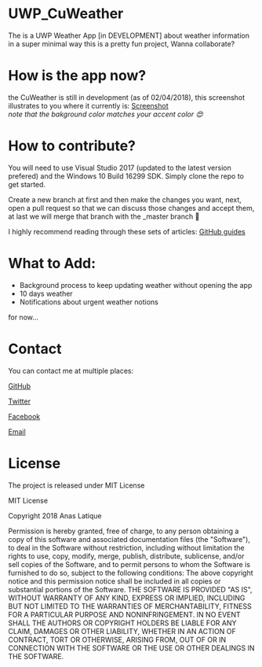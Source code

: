  # UWP_CuWeather
The is a UWP Weather App [in DEVELOPMENT] about weather information in a super minimal way this is a pretty fun project, Wanna collaborate?

# How is the app now?
the CuWeather is still in development (as of 02/04/2018), this screenshot illustrates to you where it currently is:
<a href="https://imgur.com/a/5kJAE">Screenshot</a> <br> <i>note that the bakground color matches your accent color 😍</i>

# How to contribute?
You will need to use Visual Studio 2017 (updated to the latest version prefered) and the Windows 10 Build 16299 SDK. Simply clone the repo to get started.
<p>Create a new branch at first and then make the changes you want, next, open a pull request so that we can discuss those changes and accept them, at last we will merge that branch with the _master branch 🙏</p>
<p>I highly recommend reading through these sets of articles: <a href="https://guides.github.com">GitHub guides</a></p>


# What to Add:
<ul>
<li>Background process to keep updating weather without opening the app</li>
<li>10 days weather</li>
<li>Notifications about urgent weather notions</li>
</ul>
for now...

# Contact
<p>You can contact me at multiple places:</p>
<p><a href="https://github.com/iamanas20/">GitHub</a></p>
<p><a href="https://twitter.com/iamanas20/">Twitter</a></p>
<p><a href="https://www.facebook.com/profile.php?id=100006315791645">Facebook</a></p>
<p><a href="mailto:anaslatique@gmail.com?Subject=About%20GitHub" target="_top">Email</a></p>

# License
<p>The project is released under MIT License</p>
<p>MIT License</p>
<p>Copyright 2018 Anas Latique</p>
<p>Permission is hereby granted, free of charge, to any person obtaining a copy of this software and associated documentation files (the "Software"), to deal in the Software without restriction, including without limitation the rights to use, copy, modify, merge, publish, distribute, sublicense, and/or sell copies of the Software, and to permit persons to whom the Software is furnished to do so, subject to the following conditions:
The above copyright notice and this permission notice shall be included in all copies or substantial portions of the Software.
THE SOFTWARE IS PROVIDED "AS IS", WITHOUT WARRANTY OF ANY KIND, EXPRESS OR IMPLIED, INCLUDING BUT NOT LIMITED TO THE WARRANTIES OF MERCHANTABILITY, FITNESS FOR A PARTICULAR PURPOSE AND NONINFRINGEMENT. IN NO EVENT SHALL THE AUTHORS OR COPYRIGHT HOLDERS BE LIABLE FOR ANY CLAIM, DAMAGES OR OTHER LIABILITY, WHETHER IN AN ACTION OF CONTRACT, TORT OR OTHERWISE, ARISING FROM, OUT OF OR IN CONNECTION WITH THE SOFTWARE OR THE USE OR OTHER DEALINGS IN THE SOFTWARE.</p>
